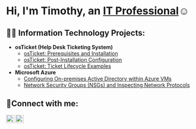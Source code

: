 <h1>Hi, I'm Timothy, an <a href="https://linkedin.com/in/timothyaawilliams/">IT Professional</a>☺</h1>

<h2>👨‍💻 Information Technology Projects:</h2>

- <b>osTicket (Help Desk Ticketing System)</b>
  - [osTicket: Prerequisites and Installation](https://github.com/TimothyWilliams1/osticket-prereqs)
  - [osTicket: Post-Installation Configuration](https://github.com/TimothyWilliams1/post-install-config)
  - [osTicket: Ticket Lifecycle Examples](https://github.com/TimothyWilliams1/ticket-lifecycle)
- <b>Microsoft Azure</b>
  - [Configuring On-premises Active Directory within Azure VMs](https://github.com/TimothyWilliams1/configure-ad)
  - [Network Security Groups (NSGs) and Inspecting Network Protocols](https://github.com/TimothyWilliams1/azure-network-protocols)

<h2>🤳Connect with me:</h2>

[<img align="left" alt="Josh | Twitter" width="22px" src="https://cdn.jsdelivr.net/npm/simple-icons@v3/icons/twitter.svg" />][twitter]
[<img align="left" alt="Josh | LinkedIn" width="22px" src="https://cdn.jsdelivr.net/npm/simple-icons@v3/icons/linkedin.svg" />][linkedin]

[twitter]: https://twitter.com/A5William
[linkedin]: https://linkedin.com/in/timothyaawilliams/
